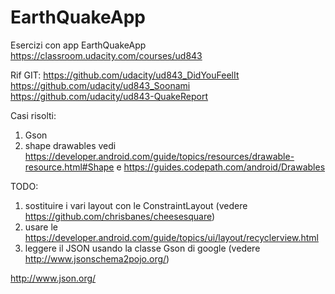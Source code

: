 # EarthQuakeApp
Esercizi con app EarthQuakeApp
https://classroom.udacity.com/courses/ud843

Rif GIT:
https://github.com/udacity/ud843_DidYouFeelIt
https://github.com/udacity/ud843_Soonami
https://github.com/udacity/ud843-QuakeReport

Casi risolti:
1) Gson
2) shape drawables
    vedi https://developer.android.com/guide/topics/resources/drawable-resource.html#Shape
    e    https://guides.codepath.com/android/Drawables

TODO:
1) sostituire i vari layout con le ConstraintLayout (vedere https://github.com/chrisbanes/cheesesquare)
2) usare le https://developer.android.com/guide/topics/ui/layout/recyclerview.html
3) leggere il JSON usando la classe Gson di google (vedere http://www.jsonschema2pojo.org/)

http://www.json.org/

